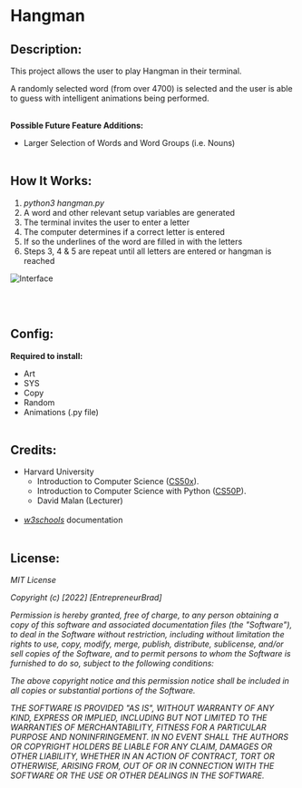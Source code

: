 # **Hangman**

## **Description:**
This project allows the user to play Hangman in their terminal.

A randomly selected word (from over 4700) is selected and the user is able to guess with intelligent animations being performed.
<br><br>

**Possible Future Feature Additions:**
- Larger Selection of Words and Word Groups (i.e. Nouns)
<br><br>

## **How It Works:**
1. *python3 hangman.py*
2. A word and other relevant setup variables are generated
3. The terminal invites the user to enter a letter
4. The computer determines if a correct letter is entered
5. If so the underlines of the word are filled in with the letters
5. Steps 3, 4 & 5 are repeat until all letters are entered or hangman is reached

![Interface]([https://i.ibb.co/vmjFGt9/Screen-Shot-2022-10-01-at-1-34-30-pm.png])

<br><br>

## **Config:**
**Required to install:**
- Art
- SYS
- Copy
- Random
- Animations (.py file)
<br><br>


## **Credits:**
- Harvard University
    - Introduction to Computer Science ([CS50x](https://www.edx.org/course/introduction-computer-science-harvardx-cs50x)).
    - Introduction to Computer Science with Python ([CS50P](https://www.edx.org/course/cs50s-introduction-to-programming-with-python)).
    - David Malan (Lecturer)
<br><br>
- *[w3schools](https://www.w3schools.com)* documentation
<br><br>

## **License:**
*MIT License*

*Copyright (c) [2022] [EntrepreneurBrad]*

*Permission is hereby granted, free of charge, to any person obtaining a copy
of this software and associated documentation files (the "Software"), to deal
in the Software without restriction, including without limitation the rights
to use, copy, modify, merge, publish, distribute, sublicense, and/or sell
copies of the Software, and to permit persons to whom the Software is
furnished to do so, subject to the following conditions:*

*The above copyright notice and this permission notice shall be included in all copies or substantial portions of the Software.*

*THE SOFTWARE IS PROVIDED "AS IS", WITHOUT WARRANTY OF ANY KIND, EXPRESS OR
IMPLIED, INCLUDING BUT NOT LIMITED TO THE WARRANTIES OF MERCHANTABILITY,
FITNESS FOR A PARTICULAR PURPOSE AND NONINFRINGEMENT. IN NO EVENT SHALL THE
AUTHORS OR COPYRIGHT HOLDERS BE LIABLE FOR ANY CLAIM, DAMAGES OR OTHER
LIABILITY, WHETHER IN AN ACTION OF CONTRACT, TORT OR OTHERWISE, ARISING FROM,
OUT OF OR IN CONNECTION WITH THE SOFTWARE OR THE USE OR OTHER DEALINGS IN THE
SOFTWARE.*
